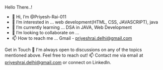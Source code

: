 Hello There..!
- 👋 Hi, I’m @Priyesh-Rai-011
- 👀 I’m interested in ... web development(HTML, CSS, JAVASCRIPT), java
- 🌱 I’m currently learning ... DSA in JAVA, Web Development
- 💞️ I’m looking to collaborate on ...
- 📫 How to reach me ... Gmail - priyeshrai.delhi@gmail.com

Get in Touch
💬 I'm always open to discussions on any of the topics mentioned above. Feel free to reach out!
📫 Contact me via email at priyeshrai.delhi@gmail.com or connect on LinkedIn.

<!---
Priyesh-Rai-011/Priyesh-Rai-011 is a ✨ special ✨ repository because its `README.md` (this file) appears on your GitHub profile.
You can click the Preview link to take a look at your changes.
--->
